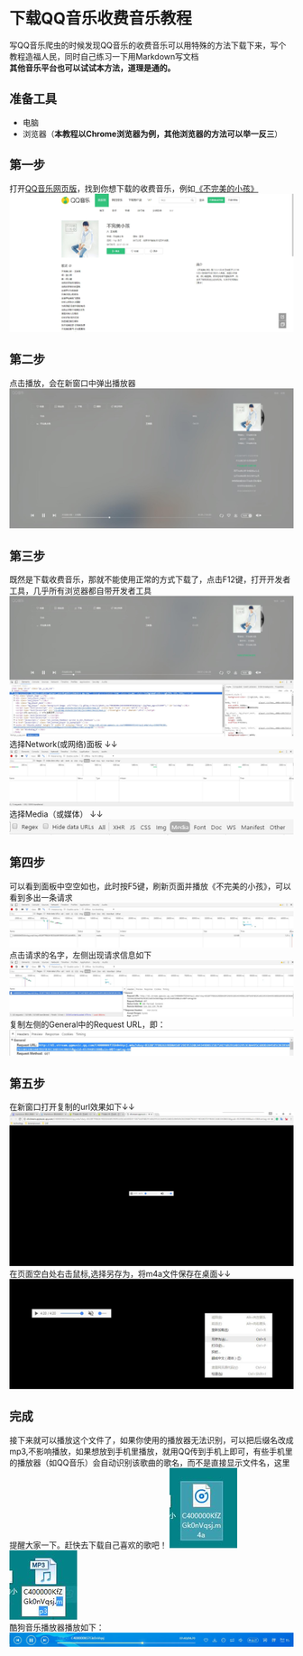 # 下载QQ音乐收费音乐教程  
写QQ音乐爬虫的时候发现QQ音乐的收费音乐可以用特殊的方法下载下来，写个教程造福人民，同时自己练习一下用Markdown写文档  
**其他音乐平台也可以试试本方法，道理是通的。**    
## 准备工具 
* 电脑
* 浏览器（**本教程以Chrome浏览器为例，其他浏览器的方法可以举一反三**）
## 第一步  
打开[QQ音乐网页版](https://y.qq.com/)，找到你想下载的收费音乐，例如[《不完美的小孩》](https://y.qq.com/n/yqq/song/000KfZGk0nVqsj.html)  
![](img/musicMain.jpg) 
## 第二步  
点击播放，会在新窗口中弹出播放器  
![](img/player.jpg)
## 第三步
既然是下载收费音乐，那就不能使用正常的方式下载了，点击F12键，打开开发者工具，几乎所有浏览器都自带开发者工具  
![](img/developer.jpg) 
选择Network(或网络)面板  ↓↓
![](img/network.jpg)  
选择Media（或媒体）  ↓↓  
![](img/media.jpg)
## 第四步
可以看到面板中空空如也，此时按F5键，刷新页面并播放《不完美的小孩》，可以看到多出一条请求  
![](img/request.jpg)  
点击请求的名字，左侧出现请求信息如下  
![](img/clickrequest.jpg)  
复制左侧的General中的Request URL，即：  
![](img/url.jpg)  
## 第五步  
在新窗口打开复制的url效果如下↓↓  
![](img/mediaPage.jpg)  
在页面空白处右击鼠标,选择另存为，将m4a文件保存在桌面↓↓  
![](img/download.jpg)  
## 完成
接下来就可以播放这个文件了，如果你使用的播放器无法识别，可以把后缀名改成mp3,不影响播放，如果想放到手机里播放，就用QQ传到手机上即可，有些手机里的播放器（如QQ音乐）会自动识别该歌曲的歌名，而不是直接显示文件名，这里提醒大家一下。赶快去下载自己喜欢的歌吧！
![](img/mp3.jpg)
![](img/houzhui.jpg)  
酷狗音乐播放器播放如下：  
![](img/kugou.jpg)  